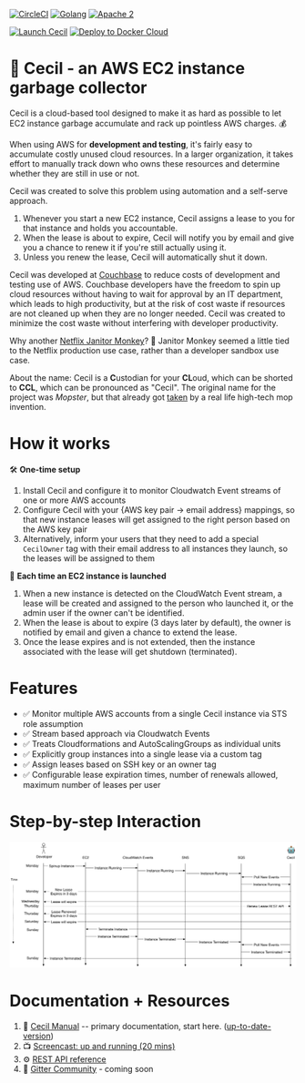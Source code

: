 [![CircleCI](https://circleci.com/gh/tleyden/cecil.svg?style=svg&circle-token=95a33d3c7729a0423eb4acdf306a8ebf398647d3)](https://circleci.com/gh/tleyden/cecil) [![Golang](https://img.shields.io/badge/Go-1.7-brightgreen.svg)](https://golang.org/) [![Apache 2](https://img.shields.io/badge/license-Apache%202-blue.svg )](https://www.apache.org/licenses/LICENSE-2.0) 

[![Launch Cecil](https://s3.amazonaws.com/cloudformation-examples/cloudformation-launch-stack.png)](https://console.aws.amazon.com/cloudformation/home?region=us-east-1#/stacks/new?stackName=CecilRootStack&templateURL=http://tleyden-misc.s3.amazonaws.com/cecil/cecil-root.template) [![Deploy to Docker Cloud](https://files.cloud.docker.com/images/deploy-to-dockercloud.svg)](https://cloud.docker.com/stack/deploy/?repo=https://github.com/tleyden/cecil) 


# 🤖 Cecil - an AWS EC2 instance garbage collector

Cecil is a cloud-based tool designed to make it as hard as possible to let EC2 instance garbage accumulate and rack up pointless AWS charges. 💰

When using AWS for **development and testing**, it's fairly easy to accumulate costly unused cloud resources.  In a larger organization, it takes effort to manually track down who owns these resources and determine whether they are still in use or not.

Cecil was created to solve this problem using automation and a self-serve approach.

1. Whenever you start a new EC2 instance, Cecil assigns a lease to you for that instance and holds you accountable.
1. When the lease is about to expire, Cecil will notify you by email and give you a chance to renew it if you're still actually using it.
1. Unless you renew the lease, Cecil will automatically shut it down.

Cecil was developed at [Couchbase](http://www.couchbase.com) to reduce costs of development and testing use of AWS.  Couchbase developers have the freedom to spin up cloud resources without having to wait for approval by an IT department, which leads to high productivity, but at the risk of cost waste if resources are not cleaned up when they are no longer needed.  Cecil was created to minimize the cost waste without interfering with developer productivity.

Why another [Netflix Janitor Monkey](https://github.com/Netflix/SimianArmy/wiki/Janitor-Home)? 🙈 Janitor Monkey seemed a little tied to the Netflix production use case, rather than a developer sandbox use case.

About the name: Cecil is a **C**ustodian for your **CL**oud, which can be shorted to **CCL**, which can be pronounced as "Cecil".  The original name for the project was *Mopster*, but that already got [taken](https://www.youtube.com/watch?v=SoYt_CNqE1g) by a real life high-tech mop invention.

# How it works

🛠 **One-time setup**

1. Install Cecil and configure it to monitor Cloudwatch Event streams of one or more AWS accounts
1. Configure Cecil with your {AWS key pair -> email address} mappings, so that new instance leases will get assigned to the right person based on the AWS key pair
1. Alternatively, inform your users that they need to add a special `CecilOwner` tag with their email address to all instances they launch, so the leases will be assigned to them

🚀 **Each time an EC2 instance is launched**

1. When a new instance is detected on the CloudWatch Event stream, a lease will be created and assigned to the person who launched it, or the admin user if the owner can't be identified.
1. When the lease is about to expire (3 days later by default), the owner is notified by email and given a chance to extend the lease.
1. Once the lease expires and is not extended, then the instance associated with the lease will get shutdown (terminated).

# Features

* ✅ Monitor multiple AWS accounts from a single Cecil instance via STS role assumption
* ✅ Stream based approach via Cloudwatch Events
* ✅ Treats Cloudformations and AutoScalingGroups as individual units
* ✅ Explicitly group instances into a single lease via a custom tag
* ✅ Assign leases based on SSH key or an owner tag
* ✅ Configurable lease expiration times, number of renewals allowed, maximum number of leases per user

# Step-by-step Interaction

![](docs/architecture-flowcharts/interaction-diagram.png)

# Documentation + Resources

1. 📓 [Cecil Manual](http://tleyden-misc.s3.amazonaws.com/cecil/index.html) -- primary documentation, start here.  ([up-to-date-version](docs/index.asciidoc))
1. 📺 [Screencast: up and running (20 mins)](http://tleyden-misc.s3.amazonaws.com/cecil/CecilScreencastHD.mp4)
1. ⚙ [REST API reference](http://petstore.swagger.io/?url=https://gist.githubusercontent.com/tleyden/274e0605cb530deaf0c2c97f55644b00/raw/bdff0dccefee214f3ba588b0d49f8c70b52e9ada/cecil-api.yaml)
1. 📰 [Gitter Community](https://gitter.im/tleyden/cecil) - coming soon






